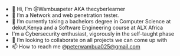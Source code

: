 - 👋 Hi, I’m @Wambuapeter AKA thecyberlearner
- 👀 I’m a Network and web penetration tester.
- 🌱 I’m currently taking a bachelors degree in Computer Science at dekut,Kenya and a Software Engineering course at ALX Africa
- I'm a Cybersecurity enthusiast, vigorously in the self-taught phase
- 💞️ I’m looking to collaborate on all projects we can come up with
- 📫 How to reach me @peterwambua025@gmail.com

<!---
Wambuapeter/Wambuapeter is a ✨ special ✨ repository because its `README.md` (this file) appears on your GitHub profile.
You can click the Preview link to take a look at your changes.
--->

